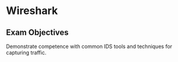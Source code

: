 # Wireshark

## Exam Objectives

Demonstrate competence with common IDS tools and techniques for capturing traffic.




